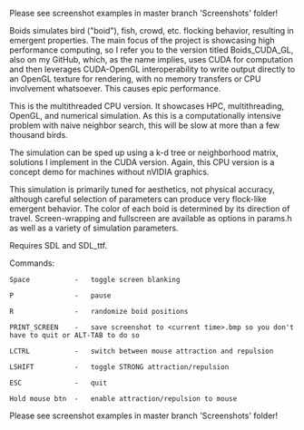  Please see screenshot examples in master branch 'Screenshots' folder!
 
 Boids simulates bird ("boid"), fish, crowd, etc. flocking behavior,
 resulting in emergent properties. The main focus of the project is
 showcasing high performance computing, so I refer you to the version
 titled Boids_CUDA_GL, also on my GitHub, which, as the name implies,
 uses CUDA for computation and then leverages CUDA-OpenGL interoperability to
 write output directly to an OpenGL texture for rendering, with
 no memory transfers or CPU involvement whatsoever. This causes
 epic performance.

 This is the multithreaded CPU version. It showcases HPC,
 multithreading, OpenGL, and numerical simulation. As this is a
 computationally intensive problem with naive neighbor search,
 this will be slow at more than a few thousand birds.

 The simulation can be sped up using a k-d tree or neighborhood
 matrix, solutions I implement in the CUDA version. Again, this
 CPU version is a concept demo for machines without nVIDIA graphics.

 This simulation is primarily tuned for aesthetics, not physical accuracy,
 although careful selection of parameters can produce very flock-like emergent
 behavior. The color of each boid is determined by its direction of travel.
 Screen-wrapping and fullscreen are available as options in params.h as
 well as a variety of simulation parameters.

 Requires SDL and SDL_ttf.

 Commands:
 
	Space           -	toggle screen blanking
	
	P               -	pause
	
	R               -	randomize boid positions
	
	PRINT_SCREEN    -	save screenshot to <current time>.bmp so you don't have to quit or ALT-TAB to do so
	
	LCTRL           -	switch between mouse attraction and repulsion
	
	LSHIFT          -	toggle STRONG attraction/repulsion
	
	ESC             -	quit
	
	Hold mouse btn	-	enable attraction/repulsion to mouse
	

Please see screenshot examples in master branch 'Screenshots' folder!
